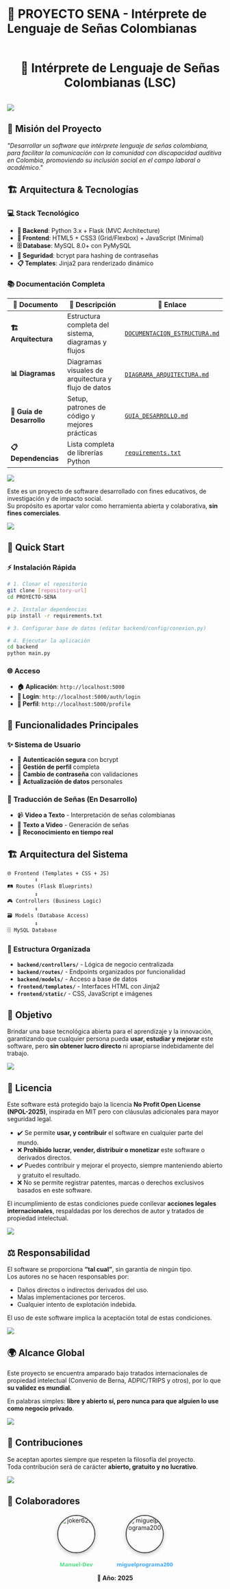 ﻿# 🤟 PROYECTO SENA - Intérprete de Lenguaje de Señas Colombianas

<!--h1 without bottom border-->
<div id="user-content-toc">
  <ul align="center">
    <summary><h1 style="display: inline-block"> 🤟 Intérprete de Lenguaje de Señas Colombianas (LSC) </h1></summary>
  </ul>
</div>

<a href=""><img src="https://user-images.githubusercontent.com/73097560/115834477-dbab4500-a447-11eb-908a-139a6edaec5c.gif"></a>

## 🎯 Misión del Proyecto
*"Desarrollar un software que intérprete lenguaje de señas colombiana, para facilitar la comunicación con la comunidad con discapacidad auditiva en Colombia, promoviendo su inclusión social en el campo laboral o académico."*

## 🏗️ Arquitectura & Tecnologías

### 💻 Stack Tecnológico
- **🐍 Backend**: Python 3.x + Flask (MVC Architecture)
- **🎨 Frontend**: HTML5 + CSS3 (Grid/Flexbox) + JavaScript (Minimal)
- **🗄️ Database**: MySQL 8.0+ con PyMySQL
- **🔐 Seguridad**: bcrypt para hashing de contraseñas
- **📋 Templates**: Jinja2 para renderizado dinámico

### 📚 Documentación Completa

| 📖 Documento | 📝 Descripción | 🔗 Enlace |
|--------------|----------------|-----------|
| **🏗️ Arquitectura** | Estructura completa del sistema, diagramas y flujos | [`DOCUMENTACION_ESTRUCTURA.md`](./DOCUMENTACION_ESTRUCTURA.md) |
| **📊 Diagramas** | Diagramas visuales de arquitectura y flujo de datos | [`DIAGRAMA_ARQUITECTURA.md`](./DIAGRAMA_ARQUITECTURA.md) |
| **🚀 Guía de Desarrollo** | Setup, patrones de código y mejores prácticas | [`GUIA_DESARROLLO.md`](./GUIA_DESARROLLO.md) |
| **📋 Dependencias** | Lista completa de librerías Python | [`requirements.txt`](./requirements.txt) |

<a href=""><img src="https://user-images.githubusercontent.com/73097560/115834477-dbab4500-a447-11eb-908a-139a6edaec5c.gif"></a>


Este es un proyecto de software desarrollado con fines educativos, de investigación y de impacto social.  
Su propósito es aportar valor como herramienta abierta y colaborativa, **sin fines comerciales**.

<a href=""><img src="https://user-images.githubusercontent.com/73097560/115834477-dbab4500-a447-11eb-908a-139a6edaec5c.gif"></a>

## 🚀 Quick Start

### ⚡ Instalación Rápida
```bash
# 1. Clonar el repositorio
git clone [repository-url]
cd PROYECTO-SENA

# 2. Instalar dependencias
pip install -r requirements.txt

# 3. Configurar base de datos (editar backend/config/conexion.py)

# 4. Ejecutar la aplicación
cd backend
python main.py
```

### 🌐 Acceso
- **🏠 Aplicación**: `http://localhost:5000`
- **🔐 Login**: `http://localhost:5000/auth/login`
- **👤 Perfil**: `http://localhost:5000/profile`

## 🎯 Funcionalidades Principales

### ✨ Sistema de Usuario
- 🔐 **Autenticación segura** con bcrypt
- 👤 **Gestión de perfil** completa
- 🔄 **Cambio de contraseña** con validaciones
- 📧 **Actualización de datos** personales

### 🤟 Traducción de Señas (En Desarrollo)
- 📹 **Video a Texto** - Interpretación de señas colombianas
- 📝 **Texto a Video** - Generación de señas
- 🎯 **Reconocimiento en tiempo real**

## 🏗️ Arquitectura del Sistema

```
🌐 Frontend (Templates + CSS + JS)
         ↕️
🛤️ Routes (Flask Blueprints)
         ↕️  
🎮 Controllers (Business Logic)
         ↕️
🗃️ Models (Database Access)
         ↕️
🗄️ MySQL Database
```

### 📁 Estructura Organizada
- **`backend/controllers/`** - Lógica de negocio centralizada
- **`backend/routes/`** - Endpoints organizados por funcionalidad  
- **`backend/models/`** - Acceso a base de datos
- **`frontend/templates/`** - Interfaces HTML con Jinja2
- **`frontend/static/`** - CSS, JavaScript e imágenes

## 🚀 Objetivo
Brindar una base tecnológica abierta para el aprendizaje y la innovación, garantizando que cualquier persona pueda **usar, estudiar y mejorar** este software, pero **sin obtener lucro directo** ni apropiarse indebidamente del trabajo.

<a href=""><img src="https://user-images.githubusercontent.com/73097560/115834477-dbab4500-a447-11eb-908a-139a6edaec5c.gif"></a>

## 📜 Licencia
Este software está protegido bajo la licencia **No Profit Open License (NPOL-2025)**, inspirada en MIT pero con cláusulas adicionales para mayor seguridad legal.  

- ✔️ Se permite **usar, y contribuir** el software en cualquier parte del mundo.  
- ❌ **Prohibido lucrar, vender, distribuir o monetizar** este software o derivados directos.  
- ✔️ Puedes contribuir y mejorar el proyecto, siempre manteniendo abierto y gratuito el resultado.  
- ❌ No se permite registrar patentes, marcas o derechos exclusivos basados en este software.  

El incumplimiento de estas condiciones puede conllevar **acciones legales internacionales**, respaldadas por los derechos de autor y tratados de propiedad intelectual.

<a href=""><img src="https://user-images.githubusercontent.com/73097560/115834477-dbab4500-a447-11eb-908a-139a6edaec5c.gif"></a>

## ⚖️ Responsabilidad
El software se proporciona **“tal cual”**, sin garantía de ningún tipo.  
Los autores no se hacen responsables por:  
- Daños directos o indirectos derivados del uso.  
- Malas implementaciones por terceros.  
- Cualquier intento de explotación indebida.  

El uso de este software implica la aceptación total de estas condiciones.

<a href=""><img src="https://user-images.githubusercontent.com/73097560/115834477-dbab4500-a447-11eb-908a-139a6edaec5c.gif"></a>

## 🌍 Alcance Global
Este proyecto se encuentra amparado bajo tratados internacionales de propiedad intelectual (Convenio de Berna, ADPIC/TRIPS y otros), por lo que **su validez es mundial**.  

En palabras simples: **libre y abierto sí, pero nunca para que alguien lo use como negocio privado**.  

<a href=""><img src="https://user-images.githubusercontent.com/73097560/115834477-dbab4500-a447-11eb-908a-139a6edaec5c.gif"></a>

## 🤝 Contribuciones
Se aceptan aportes siempre que respeten la filosofía del proyecto.  
Toda contribución será de carácter **abierto, gratuito y no lucrativo**.

<a href=""><img src="https://user-images.githubusercontent.com/73097560/115834477-dbab4500-a447-11eb-908a-139a6edaec5c.gif"></a>

## 📩 Colaboradores   

<div align="center" style="display:flex; justify-content:center; align-items:center; gap:50px; margin-top:20px;">

  <!-- Manuel -->
  <a href="https://github.com/joker627" target="_blank" style="text-decoration:none; text-align:center; color:inherit;">
    <div style="width:85px; height:85px; border-radius:50%; overflow:hidden; border:2px solid #444; box-shadow:0 3px 8px rgba(0,0,0,0.25); margin:auto;">
      <img src="https://github.com/joker627.png" 
           alt="joker627" 
           style="width:100%; height:100%; object-fit:cover;"/>
    </div>
    <br>
    <span style="font-size:13px; font-weight:600; font-family:Segoe UI, sans-serif; color:#4ade80;">Manuel-Dev</span>
  </a>

  <!-- Miguel -->
  <a href="https://github.com/miguelprograma200" target="_blank" style="text-decoration:none; text-align:center; color:inherit;">
    <div style="width:85px; height:85px; border-radius:50%; overflow:hidden; border:2px solid #444; box-shadow:0 3px 8px rgba(0,0,0,0.25); margin:auto;">
      <img src="https://github.com/miguelprograma200.png" 
           alt="miguelprograma200" 
           style="width:100%; height:100%; object-fit:cover;"/>
    </div>
    <br>
    <span style="font-size:13px; font-weight:600; font-family:Segoe UI, sans-serif; color:#3da9fc;">miguelprograma200</span>
  </a>

</div>
<p align="center"><b>📅 Año: 2025</b></p> 

